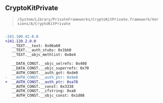 ## CryptoKitPrivate

> `/System/Library/PrivateFrameworks/CryptoKitPrivate.framework/Versions/A/CryptoKitPrivate`

```diff

-241.100.42.0.0
+241.120.2.0.0
   __TEXT.__text: 0x96a60
   __TEXT.__auth_stubs: 0x1bb0
   __TEXT.__objc_methlist: 0x8e4

   __DATA_CONST.__objc_selrefs: 0x408
   __DATA_CONST.__objc_superrefs: 0x70
   __AUTH_CONST.__auth_got: 0xde0
-  __AUTH_CONST.__auth_ptr: 0x9e8
+  __AUTH_CONST.__auth_ptr: 0xa78
   __AUTH_CONST.__const: 0x3338
   __AUTH_CONST.__cfstring: 0xa0
   __AUTH_CONST.__objc_const: 0x1d08

```
